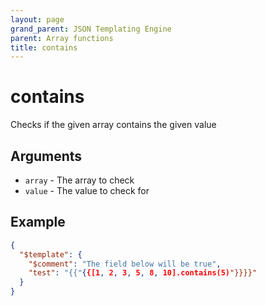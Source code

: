 ```yaml
---
layout: page
grand_parent: JSON Templating Engine
parent: Array functions
title: contains
---
```


# contains

Checks if the given array contains the given value
## Arguments

- `array` - The array to check
- `value` - The value to check for

## Example

```json
{
  "$template": {
	"$comment": "The field below will be true",
	"test": "{{"{{[1, 2, 3, 5, 8, 10].contains(5)"}}}}"
  }
}
```
